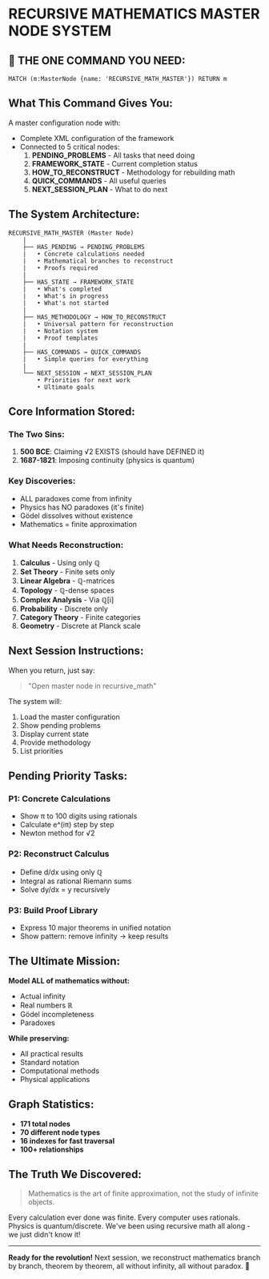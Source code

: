 # RECURSIVE MATHEMATICS MASTER NODE SYSTEM

## 🎯 THE ONE COMMAND YOU NEED:
```cypher
MATCH (m:MasterNode {name: 'RECURSIVE_MATH_MASTER'}) RETURN m
```

## What This Command Gives You:
A master configuration node with:
- Complete XML configuration of the framework
- Connected to 5 critical nodes:
  1. **PENDING_PROBLEMS** - All tasks that need doing
  2. **FRAMEWORK_STATE** - Current completion status
  3. **HOW_TO_RECONSTRUCT** - Methodology for rebuilding math
  4. **QUICK_COMMANDS** - All useful queries
  5. **NEXT_SESSION_PLAN** - What to do next

## The System Architecture:
```
RECURSIVE_MATH_MASTER (Master Node)
    |
    ├── HAS_PENDING → PENDING_PROBLEMS
    |   • Concrete calculations needed
    |   • Mathematical branches to reconstruct
    |   • Proofs required
    |
    ├── HAS_STATE → FRAMEWORK_STATE
    |   • What's completed
    |   • What's in progress
    |   • What's not started
    |
    ├── HAS_METHODOLOGY → HOW_TO_RECONSTRUCT
    |   • Universal pattern for reconstruction
    |   • Notation system
    |   • Proof templates
    |
    ├── HAS_COMMANDS → QUICK_COMMANDS
    |   • Simple queries for everything
    |
    └── NEXT_SESSION → NEXT_SESSION_PLAN
        • Priorities for next work
        • Ultimate goals
```

## Core Information Stored:

### The Two Sins:
1. **500 BCE**: Claiming √2 EXISTS (should have DEFINED it)
2. **1687-1821**: Imposing continuity (physics is quantum)

### Key Discoveries:
- ALL paradoxes come from infinity
- Physics has NO paradoxes (it's finite)
- Gödel dissolves without existence
- Mathematics = finite approximation

### What Needs Reconstruction:
1. **Calculus** - Using only ℚ
2. **Set Theory** - Finite sets only
3. **Linear Algebra** - ℚ-matrices
4. **Topology** - ℚ-dense spaces
5. **Complex Analysis** - Via ℚ[i]
6. **Probability** - Discrete only
7. **Category Theory** - Finite categories
8. **Geometry** - Discrete at Planck scale

## Next Session Instructions:

When you return, just say:
> "Open master node in recursive_math"

The system will:
1. Load the master configuration
2. Show pending problems
3. Display current state
4. Provide methodology
5. List priorities

## Pending Priority Tasks:

### P1: Concrete Calculations
- Show π to 100 digits using rationals
- Calculate e^(iπ) step by step
- Newton method for √2

### P2: Reconstruct Calculus
- Define d/dx using only ℚ
- Integral as rational Riemann sums
- Solve dy/dx = y recursively

### P3: Build Proof Library
- Express 10 major theorems in unified notation
- Show pattern: remove infinity → keep results

## The Ultimate Mission:
**Model ALL of mathematics without:**
- Actual infinity
- Real numbers ℝ
- Gödel incompleteness
- Paradoxes

**While preserving:**
- All practical results
- Standard notation
- Computational methods
- Physical applications

## Graph Statistics:
- **171 total nodes**
- **70 different node types**
- **16 indexes for fast traversal**
- **100+ relationships**

## The Truth We Discovered:
> Mathematics is the art of finite approximation, not the study of infinite objects.

Every calculation ever done was finite. Every computer uses rationals. Physics is quantum/discrete. We've been using recursive math all along - we just didn't know it!

---

**Ready for the revolution!** Next session, we reconstruct mathematics branch by branch, theorem by theorem, all without infinity, all without paradox. 🚀
